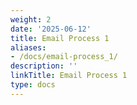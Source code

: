 ```yaml
---
weight: 2
date: '2025-06-12'
title: Email Process 1
aliases:
- /docs/email-process_1/
description: ''
linkTitle: Email Process 1
type: docs
---
```


